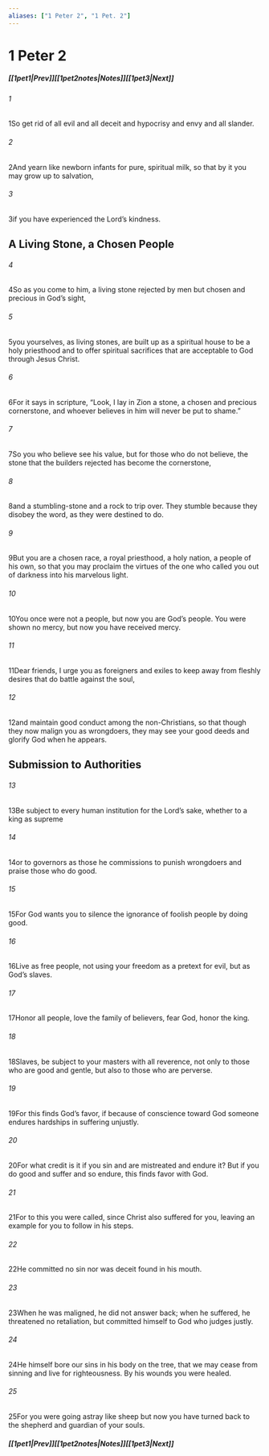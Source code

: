 ```yaml
---
aliases: ["1 Peter 2", "1 Pet. 2"]
---
```

# 1 Peter 2
##### <span class=arrow-left></span>[[1pet1|Prev]]<span class=navigation-separator></span>[[1pet2notes|Notes]]<span class=navigation-separator></span>[[1pet3|Next]]<span class=arrow-right></span>
###### 1
<span class=verse-first>1</span>So get rid of all evil and all deceit and hypocrisy and envy and all slander.
###### 2
<span class=verse-body>2</span>And yearn like newborn infants for pure, spiritual milk, so that by it you may grow up to salvation,
###### 3
<span class=verse-body>3</span>if you have experienced the Lord’s kindness.
## A Living Stone, a Chosen People
###### 4
<span class=verse-first>4</span>So as you come to him, a living stone rejected by men but chosen and precious in God’s sight,
###### 5
<span class=verse-body>5</span>you yourselves, as living stones, are built up as a spiritual house to be a holy priesthood and to offer spiritual sacrifices that are acceptable to God through Jesus Christ.
###### 6
<span class=verse-body>6</span>For it says in scripture, “Look, I lay in Zion a stone, a chosen and precious cornerstone, and whoever believes in him will never be put to shame.”
###### 7
<span class=verse-body>7</span>So you who believe see his value, but for those who do not believe, the stone that the builders rejected has become the cornerstone,
###### 8
<span class=verse-body>8</span>and a stumbling-stone and a rock to trip over. They stumble because they disobey the word, as they were destined to do.
<div class=paragraph-break></div>

###### 9
<span class=verse-first>9</span>But you are a chosen race, a royal priesthood, a holy nation, a people of his own, so that you may proclaim the virtues of the one who called you out of darkness into his marvelous light.
###### 10
<span class=verse-body>10</span>You once were not a people, but now you are God’s people. You were shown no mercy, but now you have received mercy.
<div class=paragraph-break></div>

###### 11
<span class=verse-first>11</span>Dear friends, I urge you as foreigners and exiles to keep away from fleshly desires that do battle against the soul,
###### 12
<span class=verse-body>12</span>and maintain good conduct among the non-Christians, so that though they now malign you as wrongdoers, they may see your good deeds and glorify God when he appears.
## Submission to Authorities
###### 13
<span class=verse-first>13</span>Be subject to every human institution for the Lord’s sake, whether to a king as supreme
###### 14
<span class=verse-body>14</span>or to governors as those he commissions to punish wrongdoers and praise those who do good.
###### 15
<span class=verse-body>15</span>For God wants you to silence the ignorance of foolish people by doing good.
###### 16
<span class=verse-body>16</span>Live as free people, not using your freedom as a pretext for evil, but as God’s slaves.
###### 17
<span class=verse-body>17</span>Honor all people, love the family of believers, fear God, honor the king.
<div class=paragraph-break></div>

###### 18
<span class=verse-first>18</span>Slaves, be subject to your masters with all reverence, not only to those who are good and gentle, but also to those who are perverse.
###### 19
<span class=verse-body>19</span>For this finds God’s favor, if because of conscience toward God someone endures hardships in suffering unjustly.
###### 20
<span class=verse-body>20</span>For what credit is it if you sin and are mistreated and endure it? But if you do good and suffer and so endure, this finds favor with God.
###### 21
<span class=verse-body>21</span>For to this you were called, since Christ also suffered for you, leaving an example for you to follow in his steps.
###### 22
<span class=verse-body>22</span>He committed no sin nor was deceit found in his mouth.
###### 23
<span class=verse-body>23</span>When he was maligned, he did not answer back; when he suffered, he threatened no retaliation, but committed himself to God who judges justly.
###### 24
<span class=verse-body>24</span>He himself bore our sins in his body on the tree, that we may cease from sinning and live for righteousness. By his wounds you were healed.
###### 25
<span class=verse-body>25</span>For you were going astray like sheep but now you have turned back to the shepherd and guardian of your souls.
##### <span class=arrow-left></span>[[1pet1|Prev]]<span class=navigation-separator></span>[[1pet2notes|Notes]]<span class=navigation-separator></span>[[1pet3|Next]]<span class=arrow-right></span>